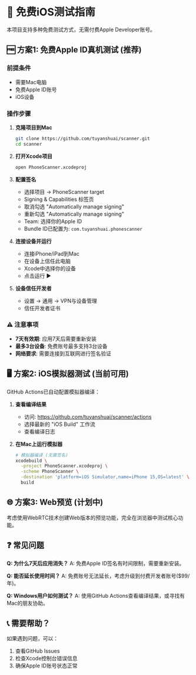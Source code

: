 # 📱 免费iOS测试指南

本项目支持多种免费测试方式，无需付费Apple Developer账号。

## 🆓 方案1: 免费Apple ID真机测试 (推荐)

### 前提条件
- 需要Mac电脑
- 免费Apple ID账号
- iOS设备

### 操作步骤

1. **克隆项目到Mac**
   ```bash
   git clone https://github.com/tuyanshuai/scanner.git
   cd scanner
   ```

2. **打开Xcode项目**
   ```bash
   open PhoneScanner.xcodeproj
   ```

3. **配置签名**
   - 选择项目 → PhoneScanner target
   - Signing & Capabilities 标签页
   - 取消勾选 "Automatically manage signing"
   - 重新勾选 "Automatically manage signing"
   - Team: 选择你的Apple ID
   - Bundle ID已配置为: `com.tuyanshuai.phonescanner`

4. **连接设备并运行**
   - 连接iPhone/iPad到Mac
   - 在设备上信任此电脑
   - Xcode中选择你的设备
   - 点击运行 ▶️

5. **设备信任开发者**
   - 设置 → 通用 → VPN与设备管理
   - 信任开发者证书

### ⚠️ 注意事项
- **7天有效期**: 应用7天后需要重新安装
- **最多3台设备**: 免费账号最多支持3台设备
- **网络要求**: 需要连接到互联网进行签名验证

## 🖥️ 方案2: iOS模拟器测试 (当前可用)

GitHub Actions已自动配置模拟器编译：

1. **查看编译结果**
   - 访问: https://github.com/tuyanshuai/scanner/actions
   - 选择最新的 "iOS Build" 工作流
   - 查看编译日志

2. **在Mac上运行模拟器**
   ```bash
   # 模拟器编译 (无需签名)
   xcodebuild \
     -project PhoneScanner.xcodeproj \
     -scheme PhoneScanner \
     -destination 'platform=iOS Simulator,name=iPhone 15,OS=latest' \
     build
   ```

## 🌐 方案3: Web预览 (计划中)

考虑使用WebRTC技术创建Web版本的预览功能，完全在浏览器中测试核心功能。

## ❓ 常见问题

**Q: 为什么7天后应用消失？**
A: 免费Apple ID签名有时间限制，需要重新安装。

**Q: 能否延长使用时间？**
A: 免费账号无法延长，考虑升级到付费开发者账号($99/年)。

**Q: Windows用户如何测试？**
A: 使用GitHub Actions查看编译结果，或寻找有Mac的朋友协助。

## 📞 需要帮助？

如果遇到问题，可以：
1. 查看GitHub Issues
2. 检查Xcode控制台错误信息
3. 确保Apple ID账号状态正常